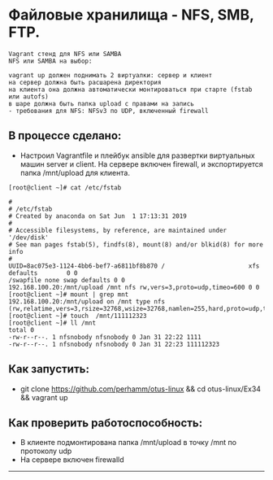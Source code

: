 # Файловые хранилища - NFS, SMB, FTP.  

```
Vagrant стенд для NFS или SAMBA
NFS или SAMBA на выбор:

vagrant up должен поднимать 2 виртуалки: сервер и клиент
на сервер должна быть расшарена директория
на клиента она должна автоматически монтироваться при старте (fstab или autofs)
в шаре должна быть папка upload с правами на запись
- требования для NFS: NFSv3 по UDP, включенный firewall
```

## В процессе сделано:
- Настроил Vagrantfile и плейбук ansible для развертки виртуальных машин server и client. На сервере включен firewall, и экспортируется папка /mnt/upload для клиента.
```
[root@client ~]# cat /etc/fstab

#
# /etc/fstab
# Created by anaconda on Sat Jun  1 17:13:31 2019
#
# Accessible filesystems, by reference, are maintained under '/dev/disk'
# See man pages fstab(5), findfs(8), mount(8) and/or blkid(8) for more info
#
UUID=8ac075e3-1124-4bb6-bef7-a6811bf8b870 /                       xfs     defaults        0 0
/swapfile none swap defaults 0 0
192.168.100.20:/mnt/upload /mnt nfs rw,vers=3,proto=udp,timeo=600 0 0
[root@client ~]# mount | grep mnt
192.168.100.20:/mnt/upload on /mnt type nfs (rw,relatime,vers=3,rsize=32768,wsize=32768,namlen=255,hard,proto=udp,timeo=600,retrans=3,sec=sys,mountaddr=192.168.100.20,mountvers=3,mountport=20048,mountproto=udp,local_lock=none,addr=192.168.100.20)
[root@client ~]# touch  /mnt/111112323
[root@client ~]# ll /mnt
total 0
-rw-r--r--. 1 nfsnobody nfsnobody 0 Jan 31 22:22 1111
-rw-r--r--. 1 nfsnobody nfsnobody 0 Jan 31 22:23 111112323

```
## Как запустить:
 - git clone https://github.com/perhamm/otus-linux && cd otus-linux/Ex34 && vagrant up

## Как проверить работоспособность:
 - В клиенте подмонтирована папка /mnt/upload в точку /mnt по протоколу udp
 - На сервере включен firewalld

---
